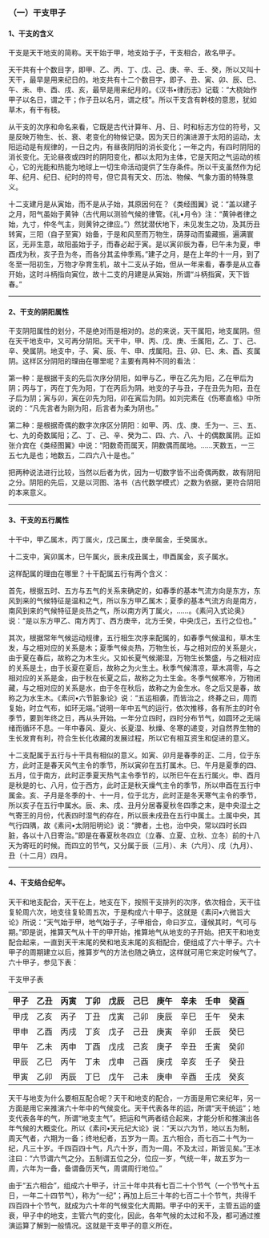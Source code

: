 ### （一）干支甲子

#### 1、干支的含义

干支是天干地支的简称。天干始于甲，地支始于子，干支相合，故名甲子。

天干共有十个数目字，即甲、乙、丙、丁、戊、己、庚、辛、壬、癸，所以又叫十天干，最早是用来纪日的。地支共有十二个数目字，即子、丑、寅、卯、辰、巳、午、未、申、酉、戌、亥，最早是用来纪月的。《汉书•律历志》记载：“大桡始作甲子以名日，谓之干；作子丑以名月，谓之枝”。所以干支含有幹枝的意思，犹如草木，有干有枝。

从干支的次序和命名来看，它既是古代计算年、月、日、时和标志方位的符号，又是反映万物生、长、衰、老变化的物候记录。因为天日的演进源于太阳的运动，太阳运动是有规律的，一日之内，有昼夜阴阳的消长变化；一年之内，有四时阴阳的消长变化。无论昼夜或四时的阴阳变化，都以太阳为主体，它是天阳之气运动的核心，它的光能和热能为地球上一切生命活动提供了生存条件。所以干支虽然作为纪年、纪月、纪日、纪时的符号，但它具有天文、历法、物候、气象方面的特殊意义。

十二支建月是从寅始，而不是从子始，其原因何在？《类经图翼》说：“盖以建子之月，阳气虽始于黄钟（古代用以测验气候的律管。《礼•月令》注：“黄钟者律之始，九寸，仲冬气主，则黄钟之律应。”）然犹潜伏地下，未见发生之功，及其历丑转寅，三阳（自子至寅）始备，于是和风至而万物生，荫芽动而蛰藏振，遍满寰区，无非生意，故阳虽始于子，而春必起于寅。是以寅卯辰为春，巳午未为夏，申酉戌为秋，亥子丑为冬，而各分其孟仲季焉。”建子之月，是在上年的十一月，到了冬至一阳初生，万物才孕育生机，故十二支从子始，但从一年来看，春季是从立春开始，这时斗柄指向寅位，故十二支的月建是从寅始，所谓“斗柄指寅，天下皆春。”

* * *

#### 2、干支的阴阳属性

干支阴阳属性的划分，不是绝对而是相对的。总的来说，天干属阳，地支属阴。但在天干地支中，又可再分阴阳。天干中，甲、丙、戊、庚、壬属阳，乙、丁、己、辛、癸属阴。地支中，子、寅、辰、午、申、戌属阳。丑、卯、巳、未、酉、亥属阴。这样区分阴阳的理由在哪里呢？主要有两种不同的看法：

第一种：是根据干支的先后次序分阴阳，如甲与乙，甲在乙先为阳，乙在甲后为阴；丙与丁，丙在丁先为阳，丁在丙后为阴。地支的子与丑，子在丑先为阳，丑在子后为阴；寅与卯，寅在卯先为阳，卯在寅后为阴。如刘完素在《伤寒直格》中所说的：“凡先言者为刚为阳，后言者为柔为阴也。”

第二种：是根据奇偶的数字次序区分阴阳：如甲、丙、戊、庚、壬为一、三、五、七、九的奇数属阳；乙、丁、己、辛、癸为二、四、六、八、十的偶数属阴。正如张介宾在《类经图翼》中说：“阳数奇而属天，阴数偶而属地。……天数五，一三五七九是也；地数五，二四六八十是也。”

把两种说法进行比较，当然以后者为优，因为一切数字皆不出奇偶两数，故有阴阳之分。阴阳的先后，又是以河图、洛书（古代数学模式）之数为依据，更符合阴阳的本来意义。

* * *

#### 3、干支的五行属性

十干中，甲乙属木，丙丁属火，戊己属土，庚辛属金，壬癸属水。

十二支中，寅卯属木，巳午属火，辰未戌丑属土，申酉属金，亥子属水。

这样配属的理由在哪里？十干配属五行有两个含义：

首先，根据五时、五方与五气的关系来确定的，如春季的基本气流方向是东方，东风到来的气候特征是温和之气，所以东方甲乙属木；夏季的基本气流方向是南方，南风到来的气候特征是炎热之气，所以南方丙丁属火，……。《素问入式论奥》说：“是以东方甲乙、南方丙丁、西方庚辛，北方壬癸，中央戊己，五行之位也。”

其次，根据常年气候运动规律，五行相生次序来配属的，如春季气候温和，草木生发，与之相对应的关系是木；夏季气候炎热，万物生长，与之相对应的关系是火，由于夏在春后，故称之为木生火。又如长夏气候潮湿，万物生长繁盛，与之相对应的关系是土，由于长夏在夏后，故称之为火生土。秋季气候清凉，草木凋零，与之相对应的关系是金，由于秋在长夏之后，故称之为土生金。冬季气候寒冷，万物闭藏，与之相对应的关系是水，由于冬在秋后，故称之为金生水。冬之后又是春，故称之为水生木。《素问•六节脏象论》说：“五运相袭，而皆治之，终朞之曰，周而复始，时立气布，如环无端。”说明一年中五气的运行，依次推移，各有所主的时令季节，要到年终之日，再从头开始。一年分立四时，四时分布节气，如圆环之无端绪而循环不息。一年中春风、夏火、长夏湿、秋燥、冬寒的递变，对自然界生物的生长发育有利，符合生长化收藏的发展过程，所以它有相互资生和促进的意义。

十二支配属于五行与十干具有相似的意义。如寅、卯月是春季的正、二月，位于东方，此时正是春天风气主令的季节，所以寅卯在五打属木。巳、午月是夏季的四、五月，位于南方，此时正季夏天热气主令季节的，以所巳午在五行属火。申、酉月是秋是的七、八月，位于西方，此时正是秋天燥气主令的季节，所以申酉在五行中属金。亥、子月是冬季的十、十一月，位于北方，此时正是冬天寒气主令的季节，所以亥子在五行中属水。辰、未、戌、丑月分居春夏秋冬四季之末，是中央湿土之气寄王的月份，代表四时湿气的存在，所以辰未戌丑在五行中属土。土属中央，其气行四隅，故《素问•太阴阳明论》说：“脾者，土也，治中央，常以四时长四脏，各以十八日寄治。”即是在春夏秋冬四立（立春、立夏、立秋、立冬）前的十八天为寄旺的时候。而四立的节气，又分属于辰（三月）、未（六月）、戌（九月）、丑（十二月）四月。

* * *

#### 4、干支结合纪年。

天干和地支配合，天干在上，地支在下，按照干支排列的次序，依次相合，天干往复轮周六次，地支往复轮周五次，于是构成六十甲子。这就是《素问•六微旨大论》所说：“天气始于甲，地气始于子，子甲相合，命曰岁立，谨候其时，气可与期。”即是说，推算天气从十干的甲开始，推算地气从地支的子开始。把天干和地支配合起来，一直到天干末尾的癸和地支末尾的亥相配合，便组成了六十甲子。六十甲子的周期建立以后，推算岁气的方法也随之确立，这样就可用它来定时候气了。六十甲子，参见下表：

干支甲子表

甲子 | 乙丑 | 丙寅 | 丁卯 | 戊辰 | 己巳 | 庚午 | 辛未 | 壬申 | 癸酉  
---|---|---|---|---|---|---|---|---|---  
甲戌 | 乙亥 | 丙子 | 丁丑 | 戊寅 | 己卯 | 庚辰 | 辛巳 | 壬午 | 癸未  
甲申 | 乙酉 | 丙戌 | 丁亥 | 戊子 | 己丑 | 庚寅 | 辛卯 | 壬辰 | 癸巳  
甲午 | 乙未 | 丙申 | 丁酉 | 戊戌 | 己亥 | 庚子 | 辛丑 | 壬寅 | 癸卯  
甲辰 | 乙巳 | 丙午 | 丁未 | 戊申 | 己酉 | 庚戌 | 辛亥 | 壬子 | 癸丑  
甲寅 | 乙卯 | 丙辰 | 丁巳 | 戊午 | 己未 | 庚申 | 辛酉 | 壬戌 | 癸亥  
  
天干与地支为什么要相互配合呢？天干和地支的配合，一方面是用它来纪年，另一方面是用它来推演六十年中的气候变化。天干代表各年的运，所谓“天干统运”；地支代表各年的气，所谓“地支主气”。把运和气两者结合起来，才能分析和推演出各年气候的大概变化。所以《素问•天元纪大论》说：“天以六为节，地以五为制，周天气者，六期为一备；终地纪者，五岁为一周。五六相合，而七百二十气为一纪，凡三十岁。千四百四十气，凡六十岁，而为一周。不及太过，斯皆见矣。”王冰注曰：“六节谓六气之分。五制谓五位之分，位应一岁，气统一年，故五岁为一周，六年为一备，备谓备历天气，周谓周行地位。”

由于“五六相合”，组成六十甲子，计三十年中共有七百二十个节气（一个节气十五日，一年二十四节气），称为“一纪”；再加上后三十年的七百二十个节气，共得千四百四十个节气，就成为六十年的气候变化大周期。甲子中的天干，主管五运的盛衰，甲子中的地支，主管六气的变化，因此，各年气候的太过和不及，都可通过推演运算了解到一般情况。这就是干支甲子的意义所在。


